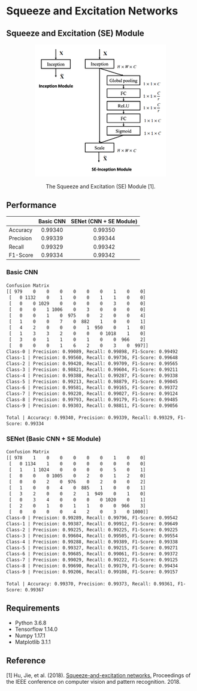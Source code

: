 Squeeze and Excitation Networks
=====

## Squeeze and Excitation (SE) Module
<div align="center">
  <img src="./figures/semodule.png" width="350">  
  <p>The Squeeze and Excitation (SE) Module [1].</p>
</div>

## Performance

| |Basic CNN|SENet (CNN + SE Module)|
|:---|:---:|:---:|
|Accuracy|0.99340|0.99350|
|Precision|0.99339|0.99344|
|Recall|0.99329|0.99342|
|F1-Score|0.99334|0.99342|

### Basic CNN
```
Confusion Matrix
[[ 979    0    0    0    0    0    0    1    0    0]
 [   0 1132    0    1    0    0    1    1    0    0]
 [   0    0 1029    0    0    0    0    3    0    0]
 [   0    0    1 1006    0    3    0    0    0    0]
 [   0    0    1    0  975    0    2    0    0    4]
 [   1    0    0    7    0  882    1    0    0    1]
 [   4    2    0    0    0    1  950    0    1    0]
 [   1    3    3    2    0    0    0 1018    1    0]
 [   3    0    1    1    0    1    0    0  966    2]
 [   0    0    0    1    6    2    0    3    0  997]]
Class-0 | Precision: 0.99089, Recall: 0.99898, F1-Score: 0.99492
Class-1 | Precision: 0.99560, Recall: 0.99736, F1-Score: 0.99648
Class-2 | Precision: 0.99420, Recall: 0.99709, F1-Score: 0.99565
Class-3 | Precision: 0.98821, Recall: 0.99604, F1-Score: 0.99211
Class-4 | Precision: 0.99388, Recall: 0.99287, F1-Score: 0.99338
Class-5 | Precision: 0.99213, Recall: 0.98879, F1-Score: 0.99045
Class-6 | Precision: 0.99581, Recall: 0.99165, F1-Score: 0.99372
Class-7 | Precision: 0.99220, Recall: 0.99027, F1-Score: 0.99124
Class-8 | Precision: 0.99793, Recall: 0.99179, F1-Score: 0.99485
Class-9 | Precision: 0.99303, Recall: 0.98811, F1-Score: 0.99056

Total | Accuracy: 0.99340, Precision: 0.99339, Recall: 0.99329, F1-Score: 0.99334
```

### SENet (Basic CNN + SE Module)
```
Confusion Matrix
[[ 978    1    0    0    0    0    0    1    0    0]
 [   0 1134    1    0    0    0    0    0    0    0]
 [   1    1 1024    0    0    0    0    5    0    1]
 [   0    0    0 1005    0    2    0    1    2    0]
 [   0    0    2    0  976    0    2    0    0    2]
 [   1    0    0    4    0  885    1    0    0    1]
 [   3    2    0    0    2    1  949    0    1    0]
 [   0    3    4    0    0    0    0 1020    0    1]
 [   2    0    1    0    1    1    0    0  966    3]
 [   0    0    0    0    4    2    0    3    0 1000]]
Class-0 | Precision: 0.99289, Recall: 0.99796, F1-Score: 0.99542
Class-1 | Precision: 0.99387, Recall: 0.99912, F1-Score: 0.99649
Class-2 | Precision: 0.99225, Recall: 0.99225, F1-Score: 0.99225
Class-3 | Precision: 0.99604, Recall: 0.99505, F1-Score: 0.99554
Class-4 | Precision: 0.99288, Recall: 0.99389, F1-Score: 0.99338
Class-5 | Precision: 0.99327, Recall: 0.99215, F1-Score: 0.99271
Class-6 | Precision: 0.99685, Recall: 0.99061, F1-Score: 0.99372
Class-7 | Precision: 0.99029, Recall: 0.99222, F1-Score: 0.99125
Class-8 | Precision: 0.99690, Recall: 0.99179, F1-Score: 0.99434
Class-9 | Precision: 0.99206, Recall: 0.99108, F1-Score: 0.99157

Total | Accuracy: 0.99370, Precision: 0.99373, Recall: 0.99361, F1-Score: 0.99367
```

## Requirements
* Python 3.6.8  
* Tensorflow 1.14.0  
* Numpy 1.17.1  
* Matplotlib 3.1.1  

## Reference
[1] Hu, Jie, et al. (2018). <a href="https://arxiv.org/abs/1709.01507">Squeeze-and-excitation networks.</a> Proceedings of the IEEE conference on computer vision and pattern recognition. 2018.
